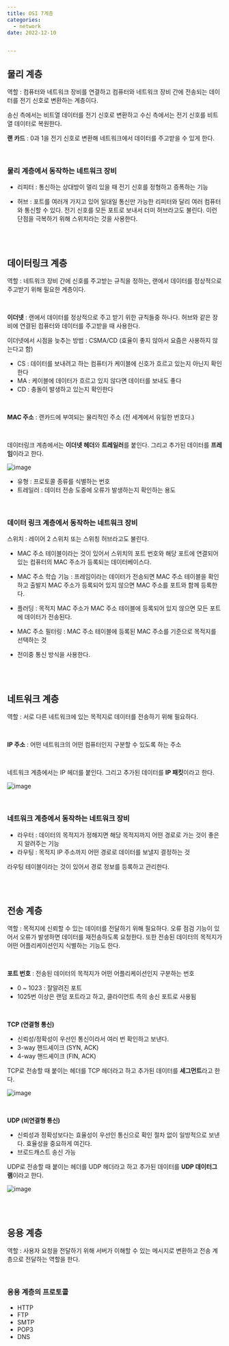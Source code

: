 ```yaml
---
title: OSI 7계층 
categories:
  - network
date: 2022-12-10


---
```


## 

## 물리 계층

역할 : 컴퓨터와 네트워크 장비를 연결하고 컴퓨터와 네트워크 장비 간에 전송되는 데이터를 전기 신호로 변환하는 계층이다.

송신 측에서는 비트열 데이터를 전기 신호로 변환하고 수신 측에서는 전기 신호를 비트열 데이터로 복원한다.

**랜 카드** : 0과 1을 전기 신호로 변환해 네트워크에서 데이터를 주고받을 수 있게 한다.


<br/>

### 물리 계층에서 동작하는 네트워크 장비

- 리피터 : 통신하는 상대방이 멀리 있을 때 전기 신호를 정형하고 증폭하는 기능 

- 허브 : 포트를 여러개 가지고 있어 일대일 통신만 가능한 리피터와 달리 여러 컴퓨터와 통신할 수 있다. 전기 신호를 모든 포트로 보내서 더미 허브라고도 불린다. 이런 단점을 극복하기 위해 스위치라는 것을 사용한다.



<br/>
<br/>


## 데이터링크 계층

역할 : 네트워크 장비 간에 신호를 주고받는 규칙을 정하는, 랜에서 데이터를 정상적으로 주고받기 위해 필요한 계층이다.

<br/>

**이더넷** : 랜에서 데이터를 정상적으로 주고 받기 위한 규칙들중 하나다. 허브와 같은 장비에 연결된 컴퓨터와 데이터를 주고받을 때 사용한다.

이더넷에서 시점을 늦추는 방법 : CSMA/CD (효율이 좋지 않아서 요즘은 사용하지 않는다고 함)

- CS : 데이터를 보내려고 하는 컴퓨터가 케이블에 신호가 흐르고 있는지 아닌지 확인한다
- MA : 케이블에 데이터가 흐르고 있지 않다면 데이터를 보내도 좋다
- CD : 충돌이 발생하고 있는지 확인한다

<br/>


**MAC 주소** : 랜카드에 부여되는 물리적인 주소 (전 세계에서 유일한 번호다.)

<br/>

데이터링크 계층에서는 **이더넷 헤더**와 **트레일러**를 붙인다. 그리고 추가된 데이터를 **프레임**이라고 한다.

![image](https://user-images.githubusercontent.com/67885363/206896992-348783a7-e290-4fc8-8766-82f2f7fdf16a.png)

- 유형 : 프로토콜 종류를 식별하는 번호
- 트레일러 : 데이터 전송 도중에 오류가 발생하는지 확인하는 용도


<br/>


### 데이터 링크 계층에서 동작하는 네트워크 장비

스위치 : 레이어 2 스위치 또는 스위칭 허브라고도 불린다.

- MAC 주소 테이블이라는 것이 있어서 스위치의 포트 번호와 해당 포트에 연결되어 있는 컴퓨터의 MAC 주소가 등록되는 데이터베이스다.

- MAC 주소 학습 기능 : 프레임이라는 데이터가 전송되면 MAC 주소 테이블을 확인하고 출발지 MAC 주소가 등록되어 있지 않으면 MAC 주소를 포트와 함께 등록한다.

- 플러딩 : 목적지 MAC 주소가 MAC 주소 테이블에 등록되어 있지 않으면 모든 포트에 데이터가 전송된다.

- MAC 주소 필터링 : MAC 주소 테이블에 등록된 MAC 주소를 기준으로 목적지를 선택하는 것

- 전이중 통신 방식을 사용한다.



<br/>
<br/>


## 네트워크 계층

역할 : 서로 다른 네트워크에 있는 목적지로 데이터를 전송하기 위해 필요하다.

<br/>

**IP 주소** : 어떤 네트워크의 어떤 컴퓨터인지 구분할 수 있도록 하는 주소

<br/>

네트워크 계층에서는 IP 헤더를 붙인다. 그리고 추가된 데이터를 **IP 패킷**이라고 한다.

![image](https://user-images.githubusercontent.com/67885363/206901171-2aecb7d4-3f72-4a19-ab77-3af124f0a0fa.png)

<br/>

### 네트워크 계층에서 동작하는 네트워크 장비

- 라우터 : 데이터의 목적지가 정해지면 해당 목적지까지 어떤 경로로 가는 것이 좋은지 알려주는 기능
- 라우팅 : 목적지 IP 주소까지 어떤 경로로 데이터를 보낼지 결정하는 것

라우팅 테이블이라는 것이 있어서 경로 정보를 등록하고 관리한다.



<br/>
<br/>


## 전송 계층

역할 : 목적지에 신뢰할 수 있는 데이터를 전달하기 위해 필요하다. 오류 점검 기능이 있어서 오류가 발생하면 데이터를 재전송하도록 요청한다. 또한 전송된 데이터의 목적지가 어떤 어플리케이션인지 식별하는 기능도 한다.

<br/>

**포트 번호** : 전송된 데이터의 목적지가 어떤 어플리케이션인지 구분하는 번호

- 0 ~ 1023 : 잘알려진 포트
- 1025번 이상은 랜덤 포트라고 하고, 클라이언트 측의 송신 포트로 사용됨

<br/>

**TCP (연결형 통신)**

- 신뢰성/정확성이 우선인 통신이라서 여러 번 확인하고 보낸다.
- 3-way 핸드셰이크 (SYN, ACK)
- 4-way 핸드셰이크 (FIN, ACK)

TCP로 전송할 때 붙이는 헤더를 TCP 헤더라고 하고 추가된 데이터를 **세그먼트**라고 한다.

![image](https://user-images.githubusercontent.com/67885363/206906538-0d87346e-eada-42ba-aa3d-e86b38f23038.png)

<br/>

**UDP (비연결형 통신)**

- 신뢰성과 정확성보다는 효율성이 우선인 통신으로 확인 절차 없이 일방적으로 보낸다. 효율성을 중요하게 여긴다.
- 브로드캐스트 송신 가능



UDP로 전송할 때 붙이는 헤더를 UDP 헤더라고 하고 추가된 데이터를 **UDP 데이터그램**이라고 한다.

![image](https://user-images.githubusercontent.com/67885363/206906863-3d6d6c64-12b0-435b-a620-e653efac55bf.png)



<br/>
<br/>


## 응용 계층

역할 : 사용자 요청을 전달하기 위해 서버가 이해할 수 있는 메시지로 변환하고 전송 계층으로 전달하는 역할을 한다. 

<br/>

### 응용 계층의 프로토콜

- HTTP
- FTP
- SMTP
- POP3
- DNS

